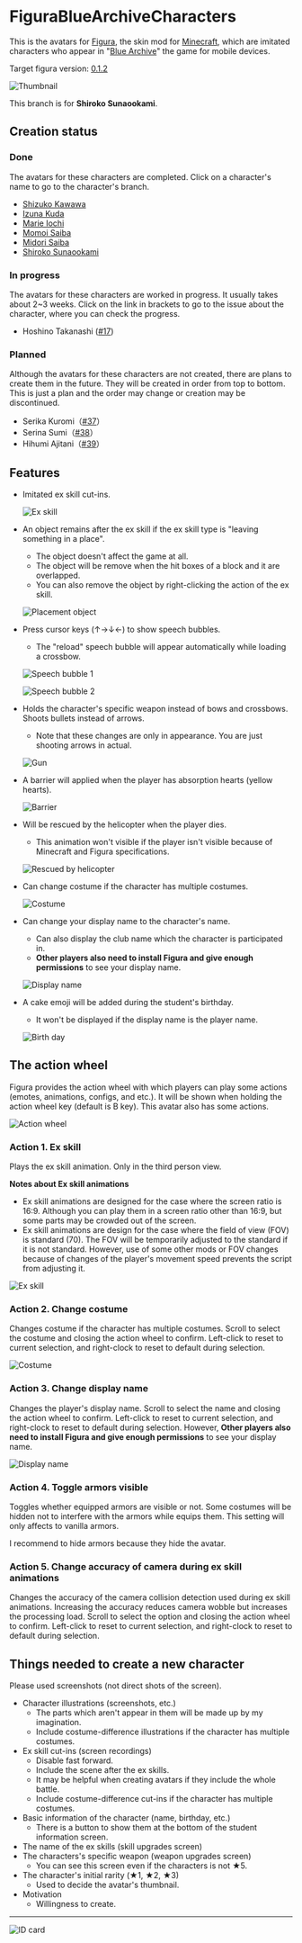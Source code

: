 <!-- $inject(locale_link) -->

# FiguraBlueArchiveCharacters
This is the avatars for [Figura](https://modrinth.com/mod/figura), the skin mod for [Minecraft](https://www.minecraft.net/en-us), which are imitated characters who appear in "[Blue Archive](https://bluearchive.jp/)" the game for mobile devices.

Target figura version: [0.1.2](https://modrinth.com/mod/figura/version/0.1.2+1.20.1)

![Thumbnail](../README_images/thumbnail.png)

This branch is for **Shiroko Sunaookami**.

## Creation status
### Done
The avatars for these characters are completed. Click on a character's name to go to the character's branch.

- [Shizuko Kawawa](https://github.com/Gakuto1112/FiguraBlueArchiveCharacters/tree/Shizuko)
- [Izuna Kuda](https://github.com/Gakuto1112/FiguraBlueArchiveCharacters/tree/Izuna)
- [Marie Iochi](https://github.com/Gakuto1112/FiguraBlueArchiveCharacters/tree/Marie)
- [Momoi Saiba](https://github.com/Gakuto1112/FiguraBlueArchiveCharacters/tree/Momoi)
- [Midori Saiba](https://github.com/Gakuto1112/FiguraBlueArchiveCharacters/tree/Midori)
- [Shiroko Sunaookami](https://github.com/Gakuto1112/FiguraBlueArchiveCharacters/tree/Shiroko)

### In progress
The avatars for these characters are worked in progress. It usually takes about 2~3 weeks. Click on the link in brackets to go to the issue about the character, where you can check the progress.

- Hoshino Takanashi ([#17](https://github.com/Gakuto1112/FiguraBlueArchiveCharacters/issues/17))

### Planned
Although the avatars for these characters are not created, there are plans to create them in the future. They will be created in order from top to bottom. This is just a plan and the order may change or creation may be discontinued.

- Serika Kuromi（[#37](https://github.com/Gakuto1112/FiguraBlueArchiveCharacters/issues/37)）
- Serina Sumi（[#38](https://github.com/Gakuto1112/FiguraBlueArchiveCharacters/issues/38)）
- Hihumi Ajitani（[#39](https://github.com/Gakuto1112/FiguraBlueArchiveCharacters/issues/39)）

## Features
- Imitated ex skill cut-ins.

  ![Ex skill](../README_images/ex_skill.jpg)

- An object remains after the ex skill if the ex skill type is "leaving something in a place".
  - The object doesn't affect the game at all.
  - The object will be remove when the hit boxes of a block and it are overlapped.
  - You can also remove the object by right-clicking the action of the ex skill.

  ![Placement object](../README_images/placement_object.jpg)

- Press cursor keys (↑→↓←) to show speech bubbles.
  - The "reload" speech bubble will appear automatically while loading a crossbow.

  ![Speech bubble 1](../README_images/bubble_good.jpg)

  ![Speech bubble 2](../README_images/bubble_reload.jpg)

- Holds the character's specific weapon instead of bows and crossbows. Shoots bullets instead of arrows.
  - Note that these changes are only in appearance. You are just shooting arrows in actual.

  ![Gun](../README_images/gun.jpg)

- A barrier will applied when the player has absorption hearts (yellow hearts).

  ![Barrier](../README_images/barrier.jpg)

- Will be rescued by the helicopter when the player dies.
  - This animation won't visible if the player isn't visible because of Minecraft and Figura specifications.

  ![Rescued by helicopter](../README_images/death_animation.jpg)

- Can change costume if the character has multiple costumes.

  ![Costume](../README_images/costume.jpg)

- Can change your display name to the character's name.
  - Can also display the club name which the character is participated in.
  - **Other players also need to install Figura and give enough permissions** to see your display name.

  ![Display name](../README_images/display_name.jpg)

- A cake emoji will be added during the student's birthday.
  - It won't be displayed if the display name is the player name.

  ![Birth day](../README_images/birth_day.svg)

## The action wheel
Figura provides the action wheel with which players can play some actions (emotes, animations, configs, and etc.). It will be shown when holding the action wheel key (default is B key). This avatar also has some actions.

![Action wheel](../README_images/action_wheel.jpg)

### Action 1. Ex skill
Plays the ex skill animation. Only in the third person view.

**Notes about Ex skill animations**
- Ex skill animations are designed for the case where the screen ratio is 16:9. Although you can play them in a screen ratio other than 16:9, but some parts may be crowded out of the screen.
- Ex skill animations are design for the case where the field of view (FOV) is standard (70). The FOV will be temporarily adjusted to the standard if it is not standard. However, use of some other mods or FOV changes because of changes of the player's movement speed prevents the script from adjusting it.

![Ex skill](../README_images/ex_skill.jpg)

### Action 2. Change costume
Changes costume if the character has multiple costumes. Scroll to select the costume and closing the action wheel to confirm. Left-click to reset to current selection, and right-clock to reset to default during selection.

![Costume](../README_images/costume.jpg)

### Action 3. Change display name
Changes the player's display name. Scroll to select the name and closing the action wheel to confirm. Left-click to reset to current selection, and right-clock to reset to default during selection. However, **Other players also need to install Figura and give enough permissions** to see your display name.

![Display name](../README_images/display_name_2.jpg)

### Action 4. Toggle armors visible
Toggles whether equipped armors are visible or not. Some costumes will be hidden not to interfere with the armors while equips them. This setting will only affects to vanilla armors.

I recommend to hide armors because they hide the avatar.

### Action 5. Change accuracy of camera during ex skill animations
Changes the accuracy of the camera collision detection used during ex skill animations. Increasing the accuracy reduces camera wobble but increases the processing load. Scroll to select the option and closing the action wheel to confirm. Left-click to reset to current selection, and right-clock to reset to default during selection.

<!-- $inject(how_to_use) -->

<!-- $inject(notes) -->

## Things needed to create a new character
Please used screenshots (not direct shots of the screen).

- Character illustrations (screenshots, etc.)
  - The parts which aren't appear in them will be made up by my imagination.
  - Include costume-difference illustrations if the character has multiple costumes.
- Ex skill cut-ins (screen recordings)
  - Disable fast forward.
  - Include the scene after the ex skills.
  - It may be helpful when creating avatars if they include the whole battle.
  - Include costume-difference cut-ins if the character has multiple costumes.
- Basic information of the character (name, birthday, etc.)
  - There is a button to show them at the bottom of the student information screen.
- The name of the ex skills (skill upgrades screen)
- The characters's specific weapon (weapon upgrades screen)
  - You can see this screen even if the characters is not ★5.
- The character's initial rarity (★1, ★2, ★3)
  - Used to decide the avatar's thumbnail.
- Motivation
  - Willingness to create.

---

![ID card](../README_images/id_card.jpg)